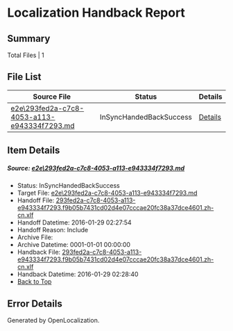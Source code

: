 # <a name='report-top'></a> Localization Handback Report

## Summary
 Total Files | 1

## File List
 Source File | Status | Details 
 ----------- | ------ | ------- 
 [e2e\293fed2a-c7c8-4053-a113-e943334f7293.md](https://github.com/OpenLocalizationTest/oltest/blob/0ef3c3ce433d13899b51f71b3b05b817cf912f60/e2e/293fed2a-c7c8-4053-a113-e943334f7293.md) | InSyncHandedBackSuccess | [Details](#3d447a94be77307d29d824f9c7937fe5bcc6c03a1)

## Item Details
##### <a name='3d447a94be77307d29d824f9c7937fe5bcc6c03a1'></a> Source: [e2e\293fed2a-c7c8-4053-a113-e943334f7293.md](https://github.com/OpenLocalizationTest/oltest/blob/0ef3c3ce433d13899b51f71b3b05b817cf912f60/e2e/293fed2a-c7c8-4053-a113-e943334f7293.md)
* Status: InSyncHandedBackSuccess
* Target File: [e2e\293fed2a-c7c8-4053-a113-e943334f7293.md](https://github.com/OpenLocalizationTestOrg/oltest.zh-cn/blob/9fb4aebe37578323d9b6fce651b86e1992be7e71/e2e/293fed2a-c7c8-4053-a113-e943334f7293.md)
* Handoff File: [293fed2a-c7c8-4053-a113-e943334f7293.f9b05b7431cd02d4e07cccae20fc38a37dce4601.zh-cn.xlf](https://github.com/OpenLocalizationTestOrg/olhandoff/blob/1e8b5ee61f172516462e82462e7a84f274b13779/ol-handoff/OpenLocalizationTestOrg/oltest.zh-cn/tianzh/293fed2a-c7c8-4053-a113-e943334f7293.f9b05b7431cd02d4e07cccae20fc38a37dce4601.zh-cn.xlf)
* Handoff Datetime: 2016-01-29 02:27:54
* Handoff Reason: Include
* Archive File: 
* Archive Datetime: 0001-01-01 00:00:00
* Handback File: [293fed2a-c7c8-4053-a113-e943334f7293.f9b05b7431cd02d4e07cccae20fc38a37dce4601.zh-cn.xlf](https://github.com/OpenLocalizationTestOrg/olhandback/blob/9acaa062b136da0b47a2cb2c3d10fd547eb237c1/ol-handback/OpenLocalizationTestOrg/oltest.zh-cn/tianzh/293fed2a-c7c8-4053-a113-e943334f7293.f9b05b7431cd02d4e07cccae20fc38a37dce4601.zh-cn.xlf)
* Handback Datetime: 2016-01-29 02:28:40
* [Back to Top](#report-top)


## Error Details

Generated by OpenLocalization.
